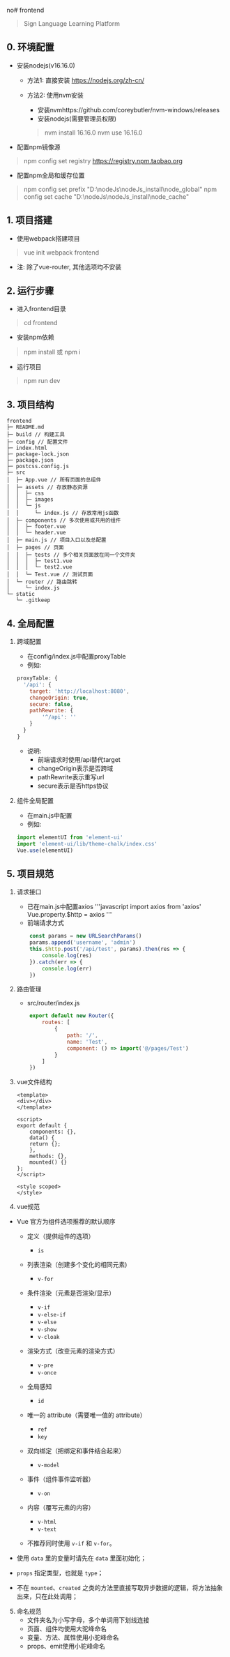 no# frontend

> Sign Language Learning Platform

## 0. 环境配置

- 安装nodejs(v16.16.0)
  - 方法1: 直接安装
    https://nodejs.org/zh-cn/
  - 方法2: 使用nvm安装

    - 安装nvmhttps://github.com/coreybutler/nvm-windows/releases
    - 安装nodejs(需要管理员权限)

    > nvm install 16.16.0
    > nvm use 16.16.0
    >
- 配置npm镜像源

> npm config set registry https://registry.npm.taobao.org

- 配置npm全局和缓存位置

> npm config set prefix "D:\nodeJs\nodeJs_install\node_global"
> npm config set cache "D:\nodeJs\nodeJs_install\node_cache"

## 1. 项目搭建

- 使用webpack搭建项目

> vue init webpack frontend

- 注: 除了vue-router, 其他选项均不安装

## 2. 运行步骤

- 进入frontend目录

> cd frontend

- 安装npm依赖

> npm install 或 npm i

- 运行项目

> npm run dev

## 3. 项目结构

```
frontend
├─ README.md
├─ build // 构建工具
├─ config // 配置文件
├─ index.html
├─ package-lock.json
├─ package.json
├─ postcss.config.js
├─ src
│  ├─ App.vue // 所有页面的总组件
│  ├─ assets // 存放静态资源
│  │  ├─ css
│  │  ├─ images
│  │  └─ js
│  │     └─ index.js // 存放常用js函数
│  ├─ components // 多次使用或共用的组件
│  │  ├─ footer.vue
│  │  └─ header.vue
│  ├─ main.js // 项目入口以及总配置
│  ├─ pages // 页面
│  │  ├─ tests // 多个相关页面放在同一个文件夹
│  │  │  ├─ test1.vue
│  │  │  └─ test2.vue
│  │  └─ Test.vue // 测试页面
│  └─ router // 路由跳转
│     └─ index.js
└─ static
   └─ .gitkeep
```

## 4. 全局配置

1. 跨域配置

   - 在config/index.js中配置proxyTable
   - 例如:

   ```javascript
   proxyTable: {
     '/api': {
       target: 'http://localhost:8080',
       changeOrigin: true,
       secure: false,
       pathRewrite: {
           '^/api': ''
       }
     }
   }
   ```

   - 说明:
     - 前端请求时使用/api替代target
     - changeOrigin表示是否跨域
     - pathRewrite表示重写url
     - secure表示是否https协议
2. 组件全局配置

   - 在main.js中配置
   - 例如:

   ```javascript
   import elementUI from 'element-ui'
   import 'element-ui/lib/theme-chalk/index.css'
   Vue.use(elementUI)
   ```

## 5. 项目规范

1. 请求接口

   - 已在main.js中配置axios
     '''javascript
     import axios from 'axios'
     Vue.property.$http = axios
     '''
   - 前端请求方式

   ```javascript
       const params = new URLSearchParams()
       params.append('username', 'admin')
       this.$http.post('/api/test', params).then(res => {
           console.log(res)
       }).catch(err => {
           console.log(err)
       })
   ```
2. 路由管理

   - src/router/index.js

   ```javascript
       export default new Router({
           routes: [
               {
                   path: '/',
                   name: 'Test',
                   component: () => import('@/pages/Test')
               }
           ]
       })
   ```
3. vue文件结构

   ```vue
   <template>
   <div></div>
   </template>

   <script>
   export default {
       components: {},
       data() {
       return {};
       },
       methods: {},
       mounted() {}
   };
   </script>

   <style scoped>
   </style>
   ```
4. vue规范

- Vue 官方为组件选项推荐的默认顺序

  - 定义（提供组件的选项）

    - `is`
  - 列表渲染（创建多个变化的相同元素)

    - `v-for`
  - 条件渲染（元素是否渲染/显示）

    - `v-if`
    - `v-else-if`
    - `v-else`
    - `v-show`
    - `v-cloak`
  - 渲染方式（改变元素的渲染方式）

    - `v-pre`
    - `v-once`
  - 全局感知

    - `id`
  - 唯一的 attribute（需要唯一值的 attribute）

    - `ref`
    - `key`
  - 双向绑定（把绑定和事件结合起来）

    - `v-model`
  - 事件（组件事件监听器）

    - `v-on`
  - 内容（覆写元素的内容）

    - `v-html`
    - `v-text`
  - 不推荐同时使用 `v-if` 和 `v-for`。
- 使用 `data` 里的变量时请先在 `data` 里面初始化；
- `props` 指定类型，也就是 `type`；
- 不在 `mounted`、`created` 之类的方法里直接写取异步数据的逻辑，将方法抽象出来，只在此处调用；

5. 命名规范
   - 文件夹名为小写字母，多个单词用下划线连接
   - 页面、组件均使用大驼峰命名
   - 变量、方法、属性使用小驼峰命名
   - props、emit使用小驼峰命名
